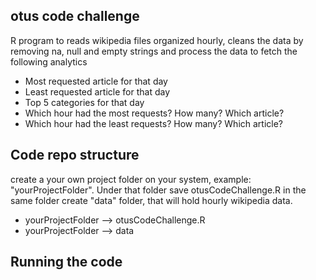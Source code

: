 ## otus code challenge
R program to reads wikipedia files organized hourly, cleans the data by removing na, null and empty strings and process the data to fetch the following analytics
- Most requested article for that day
- Least requested article for that day
- Top 5 categories for that day
- Which hour had the most requests? How many? Which article?
- Which hour had the least requests? How many? Which article?

## Code repo structure
create a your own project folder on your system, example: "yourProjectFolder". Under that folder save otusCodeChallenge.R in the same folder create "data" folder, that will hold hourly wikipedia data. 

- yourProjectFolder --> otusCodeChallenge.R
- yourProjectFolder --> data

## Running the code

